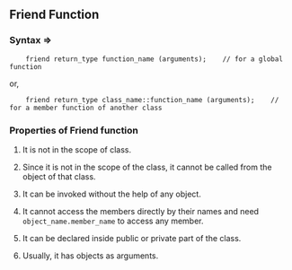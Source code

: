 ## Friend Function

### Syntax =>

        friend return_type function_name (arguments);    // for a global function

or,

        friend return_type class_name::function_name (arguments);    // for a member function of another class

### Properties of Friend function

1. It is not in the scope of class.

2. Since it is not in the scope of the class, it cannot be called from the object of that class.

3. It can be invoked without the help of any object.

4. It cannot access the members directly by their names and need `object_name.member_name` to access any member.

5. It can be declared inside public or private part of the class.

6. Usually, it has objects as arguments.
